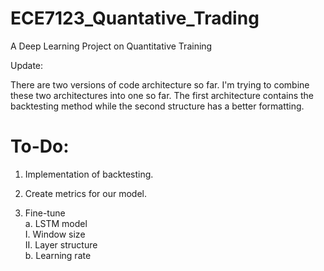 # ECE7123_Quantative_Trading
 A Deep Learning Project on Quantitative Training

Update:

There are two versions of code architecture so far. I'm trying to combine these two architectures into one so far. The first architecture contains the backtesting method while the second structure has a better formatting.


# To-Do:  
1. Implementation of backtesting.

2. Create metrics for our model.

3. Fine-tune   
  a. LSTM model  
     I. Window size  
     II. Layer structure  
  b. Learning rate  
  
